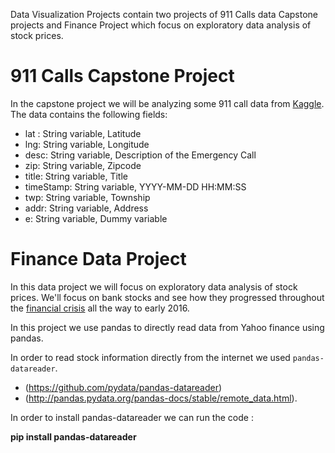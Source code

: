 Data Visualization Projects contain two projects of 911 Calls data Capstone projects and Finance Project which focus on exploratory data analysis of stock prices.

# 911 Calls Capstone Project

In the capstone project we will be analyzing some 911 call data from [Kaggle](https://www.kaggle.com/mchirico/montcoalert). The data contains the following fields:

- lat : String variable, Latitude
- lng: String variable, Longitude
- desc: String variable, Description of the Emergency Call
- zip: String variable, Zipcode
- title: String variable, Title
- timeStamp: String variable, YYYY-MM-DD HH:MM:SS
- twp: String variable, Township
- addr: String variable, Address
- e: String variable, Dummy variable

# Finance Data Project

In this data project we will focus on exploratory data analysis of stock prices.
We'll focus on bank stocks and see how they progressed throughout the [financial crisis](https://en.wikipedia.org/wiki/Financial_crisis_of_2007%E2%80%9308) all the way to early 2016.

In this project we use pandas to directly read data from Yahoo finance using pandas.

In order to read stock information directly from the internet we used `pandas-datareader`.

- (https://github.com/pydata/pandas-datareader)
- (http://pandas.pydata.org/pandas-docs/stable/remote_data.html).

In order to install pandas-datareader we can run the code :

**pip install pandas-datareader**
